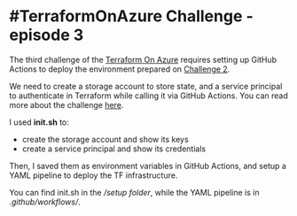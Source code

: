 # #TerraformOnAzure Challenge - episode 3

The third challenge of the [Terraform On Azure](https://github.com/Terraform-On-Azure-Workshop/terraform-azure-hashiconf2020) requires setting up GitHub Actions to deploy the environment prepared on [Challenge 2](https://github.com/OmegaMadLab/TerraformOnAzure-Challenge2/blob/master/README.md).

We need to create a storage account to store state, and a service principal to authenticate in Terraform while calling it via GitHub Actions. 
You can read more about the challenge [here](https://github.com/Terraform-On-Azure-Workshop/terraform-azure-hashiconf2020/blob/main/challenges/challenge3/Readme.md).

I used **init.sh** to:
- create the storage account and show its keys
- create a service principal and show its credentials

Then, I saved them as environment variables in GitHub Actions, and setup a YAML pipeline to deploy the TF infrastructure.

You can find init.sh in the */setup folder*, while the YAML pipeline is in *.github/workflows/*.  